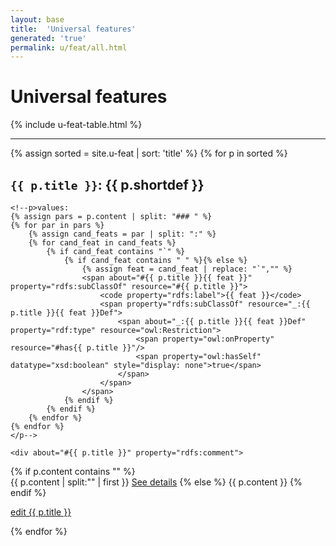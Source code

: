 ```yaml
---
layout: base
title:  'Universal features'
generated: 'true'
permalink: u/feat/all.html
---
```


# Universal features

{% include u-feat-table.html %}

----------

{% assign sorted = site.u-feat | sort: 'title' %}
{% for p in sorted %}
<div about="#has{{ p.title }}" property="rdf:type" resource="owl:ObjectProperty">
	<div property="rdfs:range" resource="#{{ p.title }}"/>
</div>
<div about="#{{ p.title }}" property="rdfs:subClassOf" resource="#Concept">
	<a id="al-u-feat/{{ p.title }}" class="al-dest"/>
	<h2><code property="rdfs:label" lang="">{{ p.title }}</code>: <span property="rdfs:label">{{ p.shortdef }}</span></h2>
	
	<!--p>values:
	{% assign pars = p.content | split: "### " %}
	{% for par in pars %}
		{% assign cand_feats = par | split: ":" %}
		{% for cand_feat in cand_feats %}
			{% if cand_feat contains "`" %}
				{% if cand_feat contains " " %}{% else %}
					{% assign feat = cand_feat | replace: "`","" %}
					<span about="#{{ p.title }}{{ feat }}" property="rdfs:subClassOf" resource="#{{ p.title }}">
						<code property="rdfs:label">{{ feat }}</code>
						<span property="rdfs:subClassOf" resource="_:{{ p.title }}{{ feat }}Def">
							<span about="_:{{ p.title }}{{ feat }}Def" property="rdf:type" resource="owl:Restriction">
								<span property="owl:onProperty" resource="#has{{ p.title }}"/>
								<span property="owl:hasSelf" datatype="xsd:boolean" style="display: none">true</span>
							</span>
						</span>
					</span>
				{% endif %}
			{% endif %}
		{% endfor %}
	{% endfor %}
	</p-->

	<div about="#{{ p.title }}" property="rdfs:comment">

{% if p.content contains "<!--details-->" %}    
{{ p.content | split:"<!--details-->" | first }}
		<a property="rdfs:seeAlso" href="{{ p.title }}" class="al-doc">See details</a>
{% else %}
{{ p.content }}
{% endif %}
	</div>
	<a href="{{ site.git_edit }}/{% if p.collection %}{{ p.relative_path }}{% else %}{{ p.path }}{% endif %}" target="#">edit {{ p.title }}</a>
</div>
{% endfor %}
